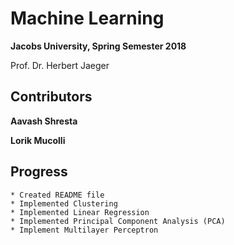 # Machine Learning

**Jacobs University, Spring Semester 2018**

Prof. Dr. Herbert Jaeger

## Contributors


**Aavash Shresta**

**Lorik Mucolli**

## Progress

```
* Created README file
* Implemented Clustering
* Implemented Linear Regression
* Implemented Principal Component Analysis (PCA)
* Implement Multilayer Perceptron 
```
